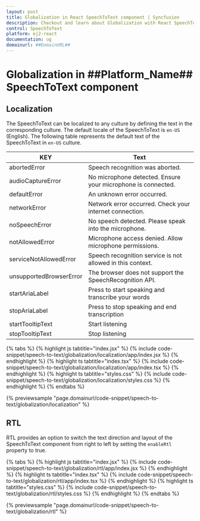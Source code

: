 ```yaml
---
layout: post
title: Globalization in React SpeechToText component | Syncfusion
description: Checkout and learn about Globalization with React SpeechToText component of Syncfusion Essential JS 2 and more details.
control: SpeechToText
platform: ej2-react
documentation: ug
domainurl: ##DomainURL##
---
```


# Globalization in ##Platform_Name## SpeechToText component

## Localization

The SpeechToText can be localized to any culture by defining the text in the corresponding culture. The default locale of the SpeechToText is `en-US` (English). The following table represents the default text of the SpeechToText in `en-US` culture.

|KEY|Text|
|----|----|
|abortedError|Speech recognition was aborted.|
|audioCaptureError|No microphone detected. Ensure your microphone is connected.|
|defaultError|An unknown error occurred.|
|networkError|Network error occurred. Check your internet connection.|
|noSpeechError|No speech detected. Please speak into the microphone.|
|notAllowedError|Microphone access denied. Allow microphone permissions.|
|serviceNotAllowedError|Speech recognition service is not allowed in this context.|
|unsupportedBrowserError|The browser does not support the SpeechRecognition API.|
|startAriaLabel|Press to start speaking and transcribe your words|
|stopAriaLabel|Press to stop speaking and end transcription|
|startTooltipText|Start listening|
|stopTooltipText|Stop listening|

{% tabs %}
{% highlight js tabtitle="index.jsx" %}
{% include code-snippet/speech-to-text/globalization/localization/app/index.jsx %}
{% endhighlight %}
{% highlight ts tabtitle="index.tsx" %}
{% include code-snippet/speech-to-text/globalization/localization/app/index.tsx %}
{% endhighlight %}
{% highlight ts tabtitle="styles.css" %}
{% include code-snippet/speech-to-text/globalization/localization/styles.css %}
{% endhighlight %}
{% endtabs %}

 {% previewsample "page.domainurl/code-snippet/speech-to-text/globalization/localization" %}

## RTL

RTL provides an option to switch the text direction and layout of the SpeechToText component from right to left by setting the `enableRtl` property to true.

{% tabs %}
{% highlight js tabtitle="index.jsx" %}
{% include code-snippet/speech-to-text/globalization/rtl/app/index.jsx %}
{% endhighlight %}
{% highlight ts tabtitle="index.tsx" %}
{% include code-snippet/speech-to-text/globalization/rtl/app/index.tsx %}
{% endhighlight %}
{% highlight ts tabtitle="styles.css" %}
{% include code-snippet/speech-to-text/globalization/rtl/styles.css %}
{% endhighlight %}
{% endtabs %}

 {% previewsample "page.domainurl/code-snippet/speech-to-text/globalization/rtl" %}
